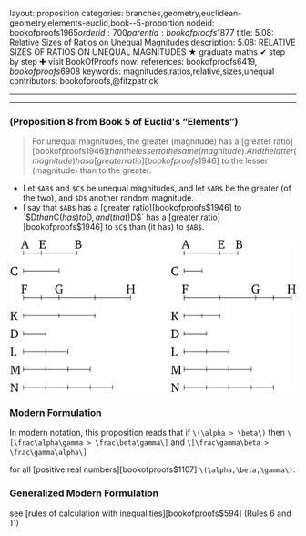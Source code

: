 layout: proposition
categories: branches,geometry,euclidean-geometry,elements-euclid,book--5-proportion
nodeid: bookofproofs$1965
orderid: 700
parentid: bookofproofs$1877
title: 5.08: Relative Sizes of Ratios on Unequal Magnitudes
description: 5.08: RELATIVE SIZES OF RATIOS ON UNEQUAL MAGNITUDES &#9733; graduate maths &#10004; step by step &#10010; visit BookOfProofs now!
references: bookofproofs$6419,bookofproofs$6908
keywords: magnitudes,ratios,relative,sizes,unequal
contributors: bookofproofs,@fitzpatrick

---


---

### (Proposition 8 from Book 5 of Euclid's “Elements”)

> For unequal magnitudes, the greater (magnitude) has a [greater ratio][bookofproofs$1946] than the lesser to the same (magnitude). And the latter (magnitude) has a [greater ratio][bookofproofs$1946] to the lesser (magnitude) than to the greater.
* Let `$AB$` and `$C$` be unequal magnitudes, and let `$AB$` be the greater (of the two), and `$D$` another random magnitude.
* I say that `$AB$` has a [greater ratio][bookofproofs$1946] to `$D$` than `$C$` (has) to `$D$`, and (that) `$D$` has a [greater ratio][bookofproofs$1946] to `$C$` than (it has) to `$AB$`.


![fig08e](https://github.com/bookofproofs/bookofproofs.github.io/blob/main/_sources/_assets/images/euclid/Book05/fig08e.png?raw=true)


### Modern Formulation

In modern notation, this proposition reads that if `\(\alpha > \beta\)` then `\[\frac\alpha\gamma > \frac\beta\gamma\]` and
`\[\frac\gamma\beta > \frac\gamma\alpha\]` 

for all [positive real numbers][bookofproofs$1107] `\(\alpha,\beta,\gamma\)`.

### Generalized Modern Formulation 

see [rules of calculation with inequalities][bookofproofs$594] (Rules 6 and 11)
